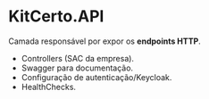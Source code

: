 # KitCerto.API

Camada responsável por expor os **endpoints HTTP**.

- Controllers (SAC da empresa).
- Swagger para documentação.
- Configuração de autenticação/Keycloak.
- HealthChecks.